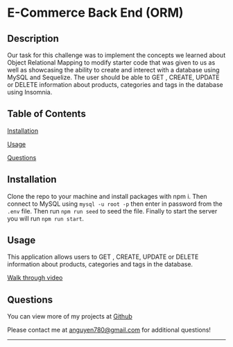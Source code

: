 # E-Commerce Back End (ORM)
  
## Description

Our task for this challenge was to implement the concepts we learned about Object Relational Mapping to modify starter code that was given to us as well as showcasing the ability to create and interect with a database using MySQL and Sequelize. The user should be able to GET , CREATE, UPDATE or DELETE information about products, categories and tags in the database using Insomnia. 

## Table of Contents

[Installation](#installation)

[Usage](#usage)

[Questions](#questions)

## Installation

Clone the repo to your machine and install packages with npm i. Then connect to MySQL using `mysql -u root -p` then enter in password from the `.env` file. Then run `npm run seed` to seed the file. Finally to start the server you will run `npm run start`. 


## Usage

This application allows users to GET , CREATE, UPDATE or DELETE information about products, categories and tags in the database.

[Walk through video](https://drive.google.com/file/d/1EpDbmQCUbhLNG32HIrJnlsvuYnIkZLQ_/view?usp=sharing)

## Questions

You can view more of my projects at [Github](https://github.com/anguyen780)

Please contact me at anguyen780@gmail.com for additional questions!

---
